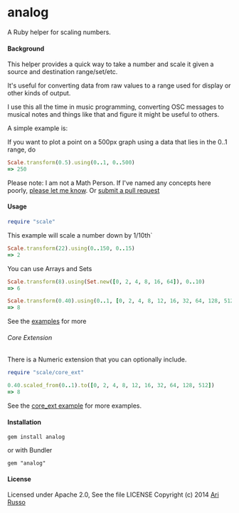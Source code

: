# analog

A Ruby helper for scaling numbers.

#### Background

This helper provides a quick way to take a number and scale it given a source and destination range/set/etc.

It's useful for converting data from raw values to a range used for display or other kinds of output.

I use this all the time in music programming, converting OSC messages to musical notes and things like that and figure it might be useful to others.

A simple example is:

If you want to plot a point on a 500px graph using a data that lies in the 0..1 range, do

```ruby
Scale.transform(0.5).using(0..1, 0..500)
=> 250
```

Please note: I am not a Math Person.  If I've named any concepts here poorly, [please let me know](https://github.com/arirusso/analog/issues).  Or [submit a pull request](https://github.com/arirusso/analog/pulls)

#### Usage

```ruby
require "scale"
```

This example will scale a number down by 1/10th`

```ruby
Scale.transform(22).using(0..150, 0..15)
=> 2

```

You can use Arrays and Sets
```ruby
Scale.transform(8).using(Set.new([0, 2, 4, 8, 16, 64]), 0..10)
=> 6

Scale.transform(0.40).using(0..1, [0, 2, 4, 8, 12, 16, 32, 64, 128, 512])
=> 8
```

See the [examples](https://github.com/arirusso/analog/tree/master/examples) for more

###### Core Extension

There is a Numeric extension that you can optionally include.

```ruby
require "scale/core_ext"

0.40.scaled_from(0..1).to([0, 2, 4, 8, 12, 16, 32, 64, 128, 512])
=> 8
```

See the [core_ext example](https://github.com/arirusso/analog/blob/master/examples/core_ext.rb) for more examples.

#### Installation

    gem install analog
    
or with Bundler

    gem "analog"

#### License

Licensed under Apache 2.0, See the file LICENSE
Copyright (c) 2014 [Ari Russo](http://arirusso.com) 

